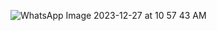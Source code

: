 ![WhatsApp Image 2023-12-27 at 10 57 43 AM](https://github.com/abhinav9936/DSA_Notes/assets/48298386/f72f60cd-1123-4acf-9766-8dfd4ab1114d)
